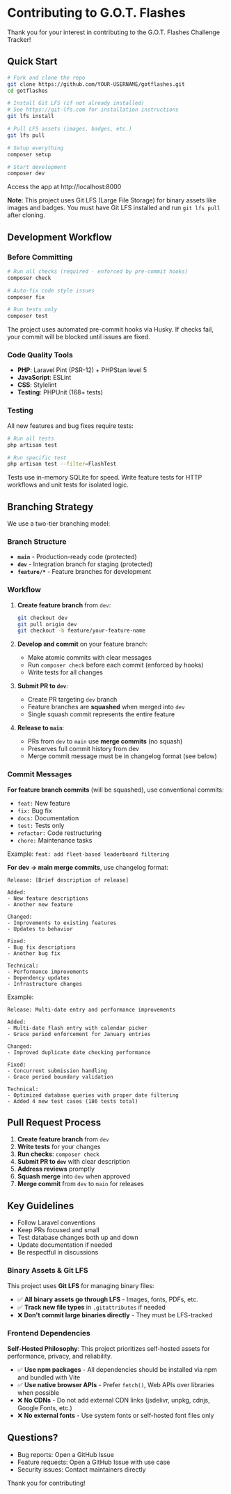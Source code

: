 # Contributing to G.O.T. Flashes

Thank you for your interest in contributing to the G.O.T. Flashes Challenge Tracker!

## Quick Start

```bash
# Fork and clone the repo
git clone https://github.com/YOUR-USERNAME/gotflashes.git
cd gotflashes

# Install Git LFS (if not already installed)
# See https://git-lfs.com for installation instructions
git lfs install

# Pull LFS assets (images, badges, etc.)
git lfs pull

# Setup everything
composer setup

# Start development
composer dev
```

Access the app at http://localhost:8000

**Note**: This project uses Git LFS (Large File Storage) for binary assets like images and badges. You must have Git LFS installed and run `git lfs pull` after cloning.

## Development Workflow

### Before Committing

```bash
# Run all checks (required - enforced by pre-commit hooks)
composer check

# Auto-fix code style issues
composer fix

# Run tests only
composer test
```

The project uses automated pre-commit hooks via Husky. If checks fail, your commit will be blocked until issues are fixed.

### Code Quality Tools

- **PHP**: Laravel Pint (PSR-12) + PHPStan level 5
- **JavaScript**: ESLint
- **CSS**: Stylelint
- **Testing**: PHPUnit (168+ tests)

### Testing

All new features and bug fixes require tests:

```bash
# Run all tests
php artisan test

# Run specific test
php artisan test --filter=FlashTest
```

Tests use in-memory SQLite for speed. Write feature tests for HTTP workflows and unit tests for isolated logic.

## Branching Strategy

We use a two-tier branching model:

### Branch Structure

- **`main`** - Production-ready code (protected)
- **`dev`** - Integration branch for staging (protected)
- **`feature/*`** - Feature branches for development

### Workflow

1. **Create feature branch** from `dev`:
   ```bash
   git checkout dev
   git pull origin dev
   git checkout -b feature/your-feature-name
   ```

2. **Develop and commit** on your feature branch:
   - Make atomic commits with clear messages
   - Run `composer check` before each commit (enforced by hooks)
   - Write tests for all changes

3. **Submit PR to `dev`**:
   - Create PR targeting `dev` branch
   - Feature branches are **squashed** when merged into `dev`
   - Single squash commit represents the entire feature

4. **Release to `main`**:
   - PRs from `dev` to `main` use **merge commits** (no squash)
   - Preserves full commit history from dev
   - Merge commit message must be in changelog format (see below)

### Commit Messages

**For feature branch commits** (will be squashed), use conventional commits:
- `feat:` New feature
- `fix:` Bug fix
- `docs:` Documentation
- `test:` Tests only
- `refactor:` Code restructuring
- `chore:` Maintenance tasks

Example: `feat: add fleet-based leaderboard filtering`

**For dev → main merge commits**, use changelog format:

```
Release: [Brief description of release]

Added:
- New feature descriptions
- Another new feature

Changed:
- Improvements to existing features
- Updates to behavior

Fixed:
- Bug fix descriptions
- Another bug fix

Technical:
- Performance improvements
- Dependency updates
- Infrastructure changes
```

Example:
```
Release: Multi-date entry and performance improvements

Added:
- Multi-date flash entry with calendar picker
- Grace period enforcement for January entries

Changed:
- Improved duplicate date checking performance

Fixed:
- Concurrent submission handling
- Grace period boundary validation

Technical:
- Optimized database queries with proper date filtering
- Added 4 new test cases (186 tests total)
```

## Pull Request Process

1. **Create feature branch** from `dev`
2. **Write tests** for your changes
3. **Run checks**: `composer check`
4. **Submit PR to `dev`** with clear description
5. **Address reviews** promptly
6. **Squash merge** into `dev` when approved
7. **Merge commit** from `dev` to `main` for releases

## Key Guidelines

- Follow Laravel conventions
- Keep PRs focused and small
- Test database changes both up and down
- Update documentation if needed
- Be respectful in discussions

### Binary Assets & Git LFS

This project uses **Git LFS** for managing binary files:

- ✅ **All binary assets go through LFS** - Images, fonts, PDFs, etc.
- ✅ **Track new file types** in `.gitattributes` if needed
- ❌ **Don't commit large binaries directly** - They must be LFS-tracked

### Frontend Dependencies

**Self-Hosted Philosophy**: This project prioritizes self-hosted assets for performance, privacy, and reliability.

- ✅ **Use npm packages** - All dependencies should be installed via npm and bundled with Vite
- ✅ **Use native browser APIs** - Prefer `fetch()`, Web APIs over libraries when possible
- ❌ **No CDNs** - Do not add external CDN links (jsdelivr, unpkg, cdnjs, Google Fonts, etc.)
- ❌ **No external fonts** - Use system fonts or self-hosted font files only

## Questions?

- Bug reports: Open a GitHub Issue
- Feature requests: Open a GitHub Issue with use case
- Security issues: Contact maintainers directly

Thank you for contributing!